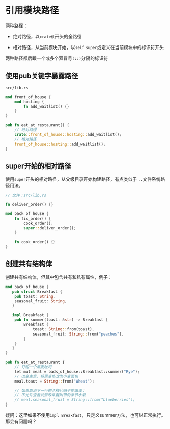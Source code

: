 # 引用模块路径

两种路径：

- 绝对路径，以`crate根`开头的全路径

- 相对路径，从当前模块开始，以`self` `super`或定义在当前模块中的标识符开头

两种路径都后跟一个或多个双冒号`(::)`分隔的标识符


## 使用pub关键字暴露路径

`src/lib.rs`

```rs
mod front_of_house {
    mod hosting {
        fn add_waitlist() {}
    }
}

pub fn eat_at_restaurant() {
    // 绝对路径
    crate::front_of_house::hosting::add_waitlist();
    // 相对路径
    front_of_house::hosting::add_waitlist();
}
```

## super开始的相对路径

使用`super`开头的相对路径，从父级目录开始构建路径，有点类似于 `..`文件系统路径用法。

```rs
// 文件：src/lib.rs

fn deliver_order() {}

mod back_of_house {
    fn fix_order() {
        cook_order();
        super::deliver_order();
    }

    fn cook_order() {}
}
```

## 创建共有结构体

创建共有结构体，但其中包含共有和私有属性，例子：

```rs
mod back_of_house {
   pub struct Breakfast {
    pub toast: String,
    seasonal_fruit: String,
   }

   impl Breakfast {
    pub fn summer(toast: &str) -> Breakfast {
        Breakfast {
            toast: String::from(toast),
            seasonal_fruit: String::from("peaches"),
        }
    }
   }
}

pub fn eat_at_restaurant {
    // 订购一个黑麦吐司
    let mut meal = back_of_house::Breakfast::summer("Rye");
    // 改变主意，将黑麦修改为小麦面包
    meal.toast = String::from("Wheat");

    // 如果取消下一行的注释代码不能编译；
    // 不允许查看或修改早餐附带的季节水果
    // meal.seasonal_fruit = String::from("blueberries");
}
```

疑问：这里如果不使用`impl Breakfast`，只定义summer方法，也可以正常执行。那会有问题吗？




